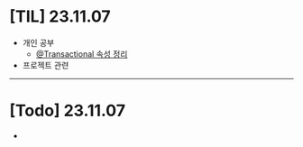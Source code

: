 # [TIL] 23.11.07
* 개인 공부
  * [@Transactional 속성 정리](../spring_study/트랜잭션_속성.md)
* 프로젝트 관련
---

# [Todo] 23.11.07
* 


 